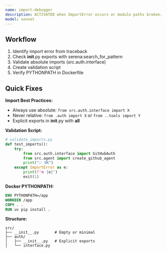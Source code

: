 ```yaml
---
name: import-debugger
description: ACTIVATED when ImportError occurs or module paths broken. PRODUCES fixed imports, validation scripts, and __init__.py exports.
model: sonnet
---
```


## Workflow
1. Identify import error from traceback
2. Check __init__.py exports with serena:search_for_pattern
3. Validate absolute imports (src.auth.interface)
4. Create validation script
5. Verify PYTHONPATH in Dockerfile

## Quick Fixes

**Import Best Practices:**
- Always use absolute: `from src.auth.interface import X`
- Never relative: `from .auth import X` or `from ..tools import Y`
- Explicit exports in __init__.py with __all__

**Validation Script:**
```python
# validate_imports.py
def test_imports():
    try:
        from src.auth.interface import GitHubAuth
        from src.agent import create_github_agent
        print("✅ OK")
    except ImportError as e:
        print(f"❌ {e}")
        exit(1)
```

**Docker PYTHONPATH:**
```dockerfile
ENV PYTHONPATH=/app
WORKDIR /app
COPY . .
RUN uv pip install .
```

**Structure:**
```
src/
├── __init__.py       # Empty or minimal
├── auth/
│   ├── __init__.py   # Explicit exports
│   └── interface.py
```

